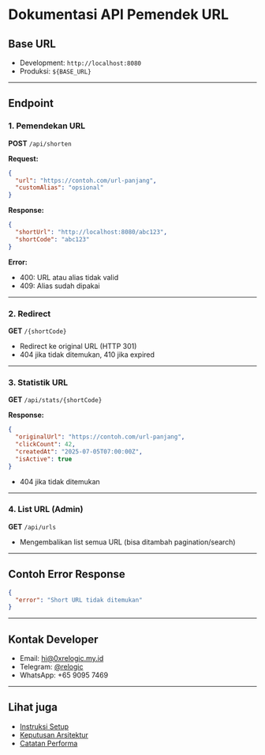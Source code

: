 # Dokumentasi API Pemendek URL

## Base URL

- Development: `http://localhost:8080`
- Produksi: `${BASE_URL}`

---

## Endpoint

### 1. Pemendekan URL

**POST** `/api/shorten`

**Request:**
```json
{
  "url": "https://contoh.com/url-panjang",
  "customAlias": "opsional"
}
```

**Response:**
```json
{
  "shortUrl": "http://localhost:8080/abc123",
  "shortCode": "abc123"
}
```

**Error:**
- 400: URL atau alias tidak valid
- 409: Alias sudah dipakai

---

### 2. Redirect

**GET** `/{shortCode}`

- Redirect ke original URL (HTTP 301)
- 404 jika tidak ditemukan, 410 jika expired

---

### 3. Statistik URL

**GET** `/api/stats/{shortCode}`

**Response:**
```json
{
  "originalUrl": "https://contoh.com/url-panjang",
  "clickCount": 42,
  "createdAt": "2025-07-05T07:00:00Z",
  "isActive": true
}
```

- 404 jika tidak ditemukan

---

### 4. List URL (Admin)

**GET** `/api/urls`

- Mengembalikan list semua URL (bisa ditambah pagination/search)

---

## Contoh Error Response

```json
{
  "error": "Short URL tidak ditemukan"
}
```

---

## Kontak Developer

- Email: hi@0xrelogic.my.id
- Telegram: [@relogic](https://t.me/relogic)
- WhatsApp: +65 9095 7469

---

## Lihat juga

- [Instruksi Setup](../README.md)
- [Keputusan Arsitektur](ARCHITECTURE.md)
- [Catatan Performa](PERFORMANCE.md)